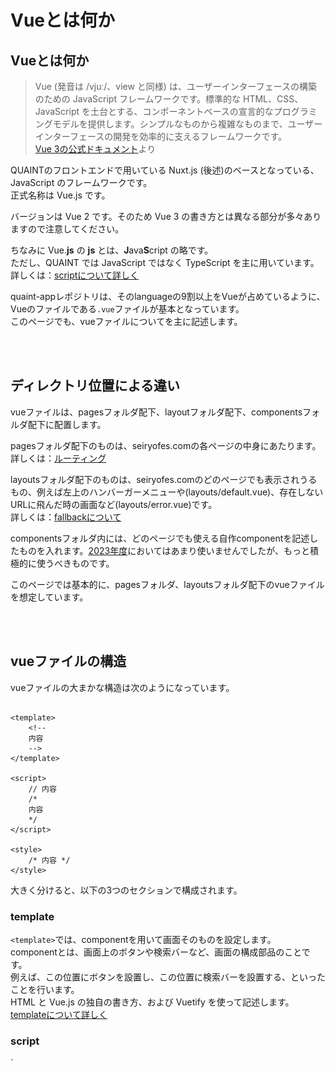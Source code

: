 # Vueとは何か

## Vueとは何か

> Vue (発音は /vjuː/、view と同様) は、ユーザーインターフェースの構築のための JavaScript フレームワークです。標準的な HTML、CSS、JavaScript を土台とする、コンポーネントベースの宣言的なプログラミングモデルを提供します。シンプルなものから複雑なものまで、ユーザーインターフェースの開発を効率的に支えるフレームワークです。  
> [Vue 3の公式ドキュメント](https://ja.vuejs.org/guide/introduction.html#what-is-vue)より  

QUAINTのフロントエンドで用いている Nuxt.js (後述)のベースとなっている、JavaScript のフレームワークです。  
正式名称は Vue.js です。  

バージョンは Vue 2 です。そのため Vue 3 の書き方とは異なる部分が多々ありますので注意してください。  

ちなみに Vue.**js** の **js** とは、**J**ava**S**cript の略です。  
ただし、QUAINT では JavaScript ではなく TypeScript を主に用いています。  
詳しくは：[scriptについて詳しく](#script)

quaint-appレポジトリは、そのlanguageの9割以上をVueが占めているように、  
Vueのファイルである`.vue`ファイルが基本となっています。  
このページでも、vueファイルについてを主に記述します。

<br><br>

## ディレクトリ位置による違い
vueファイルは、pagesフォルダ配下、layoutフォルダ配下、componentsフォルダ配下に配置します。

pagesフォルダ配下のものは、seiryofes.comの各ページの中身にあたります。  
詳しくは：[ルーティング](nuxt.md/#_1)  
 
layoutsフォルダ配下のものは、seiryofes.comのどのページでも表示されうるもの、例えば左上のハンバーガーメニューや(layouts/default.vue)、存在しないURLに飛んだ時の画面など(layouts/error.vue)です。  
詳しくは：[fallbackについて](nuxt.md/#fallback)  

componentsフォルダ内には、どのページでも使える自作componentを記述したものを入れます。[2023年度](https://2023.seiryofes.com/)においてはあまり使いませんでしたが、もっと積極的に使うべきものです。  
  
このページでは基本的に、pagesフォルダ、layoutsフォルダ配下のvueファイルを想定しています。

<br><br>

## vueファイルの構造

vueファイルの大まかな構造は次のようになっています。

``` vue linenums="1"

<template>
    <!--
    内容 
    -->
</template>

<script>
    // 内容
    /*
    内容
    */
</script>

<style>
    /* 内容 */
</style>

```

大きく分けると、以下の3つのセクションで構成されます。

<h3>template</h3>

`<template>`では、componentを用いて画面そのものを設定します。  
componentとは、画面上のボタンや検索バーなど、画面の構成部品のことです。  
例えば、この位置にボタンを設置し、この位置に検索バーを設置する、といったことを行います。  
HTML と Vue.js の独自の書き方、および Vuetify を使って記述します。  
[templateについて詳しく](#template)

<h3>script</h3>
`<script>`では、表示される画面の裏で動く処理、いわばページを「動かす」ための記述をします。  

例えば、`<template>`のボタン1が押されたとき、`<script>`の処理1を行うようにする、といったことを行います。  
JavaScript の拡張版である TypeScript を基本として、Vue.js や Nuxt.js の独自の書き方も用いて記述します。  
[scriptについて詳しく](#script)

<h3>style</h3>

`<style>`では、画面のデザインを調整します。  
例えば、この文章を中央寄せにして、この文章の色を赤色にする、といったことを行います。  
CSS で記述します。これら3つの中では最も単純だと思います。  
[styleについて詳しく](#style)

<br><br>
また、Node.js という言わば「JavaScriptの実行環境」がありますが、開発する上ではあまり気にしなくて結構です。  
詳しくは省きます。

<br><br>

## templateについて詳しく

> HTML と Vue.js の独自の書き方、および Vuetify を使って記述します。

そもそも HTML とは、WEBページを作成するための言語のことです。  
例えば、見出しや段落・表・リンクなどを設定します。  
詳しくはこちら：[初心者向けHTML入門](https://saruwakakun.com/html-css/basic/html)  
  
では、Vuetify とは何でしょう。  

> Vue の CSSフレームワークの一つです。正式名称は Vuetify.js です。  
> Vuetify を使うと、CSSファイルを作成せずにレイアウトを整えることができます。とても便利です。  
> 指定のタグを記述するだけで、デザイン込みのステキなパーツを表示することができます。  
> なお、デザインは2014年にGoogleが発表したマテリアルデザインというオシャレな概念を元に作成されています。  
> [Vuetify（ビューティファイ）とは何か？](https://prograshi.com/language/vue-js/how-to-use-vuetify/)より

ドキュメントが充実しています。  
([ドキュメントのリンク](https://v2.vuetifyjs.com/ja/components/buttons/))  

バージョンは Vuetify 2 です。Vuetify 3 のドキュメントは仕様が違う箇所があるので注意してください。  
(Vuetify 2 のドキュメントは日本語対応していますが Vuetify 3 は対応していないという違いもあります)  

この`<template>`の記述は、最終的に完全に HTML のファイルに変換されます。

<br>

### 具体的な書き方

HTML と同じように、入り子構造で成ります。

``` vue linenums="1"
<template>
    <v-app>
        <v-container>
            <v-row>
                <v-col>
                    <v-hogehoge>hogehoge1</v-hogehoge>
                    <v-hogehoge>hogehoge2</v-hogehoge>
                </v-col>
            </v-row>
        </v-container>
    </v-app>
</template>
```

HTML の書き方についてはこちら：[初心者向けHTML入門](https://saruwakakun.com/html-css/basic/html)

コード全体をはさんでいる`<template>`が、HTML でいう`<html>`のようなものです。Vue 独自の書き方です。  
???+ info "注意"
    状況は限られていますが、`<template>`の中に、また別に`<template>`タグが入ることがあります。  
    詳しくは【工事中】

`<v-hogehoge>`のように、`v-`から始まっているタグは Vuetify のコンポーネントです。  

また、Vuetify のものは基本的にすべて終了タグを必要とします。ですが実質的に意味をなしていないもの、例えば`<v-spacer>`などのために、`<v-spacer></v-spacer>`のことを  
`<v-spacer />`と略記することができます。  
`<br>`なども`<br />`と表記することがあります。  

一番最初の`<v-app>`は必須です。`<v-app>`がないと Vuetify は使えません。  

次の`<v-container>`は必須ではありませんが、基本記述するものという認識で良いです。
??? info "詳しく"  
    `<v-container>`中の内容は、両端に空白が挿入されるため、見やすくなります。中央寄せもされます。  
    対し、どうしても画面端のぎりぎりに何かを置きたい場合などは、`<v-container>`外に設置することで実現できます。  
    [2023年度のトップページ](https://2023.seiryofes.com)の右端まで色をつけている部分がその代表例です。   

    しかし、`<v-container>`外に設置しなくても実装できたのではないかと今思っています。検証はまた今度行います。【工事中】

`<v-container>`に加え、`<v-row>`や`<v-col>`などがあります。主にこの3つを用いて Vuetify のグリッドを構成します。  
詳しくはこちら：[Vuetify Grid System](https://comfortdesignlab.github.io/about/vuetify/grid-system)  

またグリッドについては`<v-spacer>`も有用です。  
詳しくはこちら：[Grid system](https://v2.vuetifyjs.com/ja/components/grids/#v-spacer)  

また、少し話は逸れますが、グリッドという点では margin や padding も大事な要素です。  
詳しくはこちら：[marginやpaddingの調整がめっちゃ楽な件](https://qiita.com/00__/items/d5973c7dc79b95b08739)  
<br><br>
コメントアウトの方法は HTML のものと同じです。  

具体的な書き方は既存のvueファイルを見て学ぶのが良いと思います。

<br>

### その他のcomponent

<h4>NuxtLink</h4>

詳しくは【工事中】

<h4>client-only</h4>

詳しくは【工事中】

<br>

### 変数について

Vue では、データが更新されたときに自動で表示を更新します。  
(この表示のことをDOMと呼び、このことをリアクティブであると表現することがあります。)  

つまり、`<template>`と`<script>`の間で変数は共有されているということになります。  

ただし、ある意味当然ですが、`<template>`ではグローバル変数しか用いることができません。  
詳しくは：[スコープとthis](#this)

具体的に変数を用いるには、Mustache記法や`v-bind`等があります。  
Mustache記法について詳しくはこちら：[Mustashe（マスタッシュ）記法](https://johobase.com/vue-js-mustashe-notation/)  
`v-bind`等については次の[ディレクティブ](#_4)の項で説明します。

<br>

### ディレクティブ

ディレクティブについて：[主要なディレクティブ一覧](https://qiita.com/y-suzu/items/9b84da0a3a9ee4a5686b)  

いくつか補足します。

<h4>v-ifとv-show</h4>

seiryofes.comでは`v-show`の方が多く用いられています。  
詳しくはこちら：[Vue.jsのv-ifとv-showの違い](https://qiita.com/aqua_ix/items/61eac355f3c24d7676e1)  
[条件付きレンダリング](https://v2.ja.vuejs.org/v2/guide/conditional)

<h4>v-for</h4>

`v-for`を使う際は、必ず`:key="hogehoge"`も併記してください。  
この`hogehoge`には、例えば`v-for="item in items"`の場合は`:key="item.id"`のように、配列の各要素によって異なるものを指定する必要があります。  
詳しくはこちら：[key属性をつけ忘れないようにする](https://note.com/shift_tech/n/nbcae6c4ab442)

<h4>v-on</h4>

seiryofes.comでは`@click`で使用することが多いです。  
また、`@click.prevent`および`@click.stop`について、詳しくは【工事中】

<h4>v-model</h4>

> 双方向データバインディング

とは要するに、変数を`<script>`からも`<template>`からも更新できるということです。  

例えば、検索窓(`<v-text-field>`)で`v-model="hogehoge"`とすれば、検索窓の入力内容はそのまま変数`hogehoge`の値になり、`<script>`から`hogehoge`の値を変更すると検索窓の入力内容も変更される、といった具合です。  

また、`v-model="hogehoge"`の`hogehoge`がboolean型の場合、ふつうそれは「`hogehoge`がtrueのとき表示する」を意味します。  
この手法は`<v-snackbar>`や`<v-dialog>`で多く用いられています。  

<h4>v-bind</h4>

あまり難しく考えない方がよいです。  

例えば、`<NuxtLink to="/groups">`を押せば、[団体一覧のページ](https://2023.seiryofes.com/groups)に飛ぶことしかできません。  
ですが、これを`<NuxtLink v-bind:to="hogehoge">`とすると、`<script>`で`hogehoge`の値を`"/groups"`だとか`"/map"`だとかにすることで簡単にリンク先を変更できます。  

<br><br>

## scriptについて詳しく

> JavaScript の拡張版である TypeScript を基本として、Vue.js や Nuxt.js の独自の書き方も用いて記述します。

HTML や CSS がページの見た目を担当するのに対し、JavaScript は、ページを言わば「動かす」ための言語です。
???+ warning "注意"
    **Javaは全く別の言語です。**JavaScriptの名は、当時人気であったJavaの名にあやかりこう名付けたそうです。  
    前述のとおり、JSと略されることがあります。  
また、JavaScript の拡張版である TypeScript とは、JavaScript を基本にして、「型( Type )」に厳格にすることでエラーを未然に防ごうという言語です。TSと略されることがあります。
???+ info "詳しく"
    TypeScript では、JavaScript と同じ構文などが使えます。なので、TypeScript 独自の内容以外は、JavaScript と同じと考えても良いと思います。  
    また、TypeScript で記述したコードは、JavaScript で記述されたコードに変換されます。  
    このことを**コンパイル**と呼びます。  
    例えば、JavaScript では全ての行の終わりにセミコロン**`;`**を付ける必要がありますが、TypeScript ではコンパイル時に自動で付けてくれるため必要ありません。  
    型( Type )について、詳しくはこちら：[値・型・変数](https://typescriptbook.jp/reference/values-types-variables)

JavaScript の書き方については、[MozillaのJavaScriptガイド](https://developer.mozilla.org/ja/docs/Web/JavaScript/Guide)に代表されるように、かなり多くの情報がネット上にあります。  
対して、TypeScript の日本語情報はそれほど多くはありません。  
その中では、[サバイバルTypeScript](https://typescriptbook.jp/)というサイトの、[読んで学ぶTypeScript](https://typescriptbook.jp/reference)の項の記事群が分かりやすいと思います。

Nuxt.js（ナクスト・ジェイエス）は、Vue.js をベースとして開発された JavaScript フレームワークです。

> Vue.js 自体が JavaScript の View (HTMLファイル) のフレームワークですが、Nuxt.js はその Vue.js ファイルを使ってURLのルーティングや API 処理をはじめとするアプリケーション開発に欠かせない機能の実装を想定した仕様になっており、より開発がしやすくなっています。  
> [Nuxt.jsとは？](https://techmania.jp/blog/javascript0009/)より

詳しくは：[Nuxtについて詳しく](nuxt.md)    

とにかく、seiryofes.comをよりよくしてくれるフレームワークという認識で結構です。

また、SEO対策も`<script>`で行います。  
詳しくは【工事中】

<br>

### 具体的な書き方

2023/10/25時点の[groups/index.vue](https://github.com/hibiya-itchief/quaint-app/blob/develop/pages/groups/index.vue)より抜粋しました。

``` ts linenums="1"

<script lang="ts">
import { Group, Tag } from 'types/quaint'
import Vue from 'vue'

type Data = {
  nowloading: boolean
  tags: Tag[]
}

export default Vue.extend({
  name: 'GroupsPage',
  auth: false,
  async asyncData({ $axios, payload }): Promise<Partial<Data>> {
    if (payload !== undefined) {
      return { groups: payload.groups, tags: payload.tags }
    }
    const task = [$axios.$get('/groups'), $axios.$get('/tags')]
    const res = await Promise.all(task)
    return { groups: res[0], tags: res[1] }
  },
  data(): Data {
    return {
      nowloading: true,
      tags: [],
    }
  },
  head() {
    return {
      title: '探す (団体一覧)',
      meta: [ //省略
      ],
    }
  },
  created() {
    // 内容
  },

  methods: {
    SearchGroups() {
        // 内容
    },
    FilterGroups(group: Group) {
        // 内容
    },
  }
  })
</script>

```

順に説明します。

``` ts linenums="1"
<script lang="ts">
import { Group, Tag } from 'types/quaint'
import Vue from 'vue'
```

あまり気にしなくて結構です。   
2行目では、 [types/quaint.ts](https://github.com/hibiya-itchief/quaint-app/blob/develop/types/quaint.ts)でまとめて定義している型( Type )のうち2つを`import`しています。各ページ、使うものだけを`import`してください。  

???+ info "詳しく"
    例えば、`Tag`についてはこのようになっています。

    ``` ts linenums="1"
    export type Tag = {
      id: string
      tagname: string
    }
    ```
    これにより、型が`Tag`の変数は、必ずそのプロパティに型が`string`である`id`と、同じく型が`string`である`tagname`を持つということになります。  
    また、このファイルで定義されている型はすべて大文字から始まります。  
    参考：[型エイリアス](https://typescriptbook.jp/reference/values-types-variables/type-alias)  

``` ts linenums="5"
type Data = {
  nowloading: boolean
  tags: Tag[]
}
```

このページで使われるグローバル変数の型を定義しています。  
グローバル変数について：[スコープとthis](#this)  
必ずしも必須というわけではなく、型を定義せず使っているページもあります。  
`Tag[]`というのはすべての要素が`Tag`型の配列のことです。  

変数名はsnake_caseとlowerCamelCaseのどちらかで命名しています。

``` ts linenums="10"
export default Vue.extend({
  name: 'GroupsPage',
  auth: false,
```

12行目の記述は、このページはログインしなくても閲覧できるということを意味します。  
`auth`のデフォルトはtrueとなっています。

``` ts linenums="13"
  async asyncData({ $axios, payload }): Promise<Partial<Data>> {
    if (payload !== undefined) {
      return { groups: payload.groups, tags: payload.tags }
    }
    const task = [$axios.$get('/groups'), $axios.$get('/tags')]
    const res = await Promise.all(task)
    return { groups: res[0], tags: res[1] }
  },
```

この部分の記述について、【工事中】  
詳しくは：[レンダリング](nuxt.md/#_2)     

``` ts linenums="21"
  data(): Data {
    return {
      nowloading: true,
      tags: [],
    }
  },
```

この部分では、先ほど用意したグローバル変数の初期値を設定します。

``` ts linenums="27"
  head() {
    return {
      title: '探す (団体一覧)',
      meta: [ //省略
      ],
    }
  },
```

29行目では、ページのタイトルを設定します。  
![画像](images/vue-title.png)  
30行目付近ではSEO対策の文言を入力します。  
詳しくは：【工事中】

``` ts linenums="34"
  created() {
    // 内容
  },
```

createdの部分に記述した内容は、ページが開かれたときに実行されます。  
また、ほぼ同じ挙動を示すmountedというものもあります。  
詳しくは：[レンダリング](nuxt.md/#_2)     

``` ts linenums="38"
  methods: {
    SearchGroups() {
        // 内容
    },
    FilterGroups(group: Group) {
        // 内容
    },
  }
  })
</script>
```

methodsについて：[メソッドの書き方と呼び出す方法](https://progtext.net/programming/vue-method/)

また、method(関数)内でreturnすると、値を返すことができます。

???+ note "例"
    ``` vue linenums="1"
    <template>
        <!---->
            <v-btn v-show="HogeHoge()">Hoge</v-btn>
        <!---->
    </template>

    <script lang="ts">
    // 省略
    methods: {
        HogeHoge() {
            return true
            }
    }
    </script>
    ```
    `<v-btn>`は`HogeHoge()`を実行します。その結果trueが帰ってきたので、結果的に`v-show="true"`となります。

ただし、returnすると強制的にそこで関数が終わるので注意です。

thisについては[次の項](#this)で説明します。

関数名はPascalCaseで命名するようにしています。

<br>

### スコープとthis

スコープについて：[変数のスコープ](https://typescriptbook.jp/reference/statements/variable-scope)

`<script>`においては、グローバル変数を指定するときに`this.`という記法を用います。

!!! note "例"
    変数`hogehoge`であれば、`this.hogehoge`

それ以外はそのままです。

ただし、`<template>`で変数を呼び出す際には、`this.`は不要です。  
そもそも、グローバル変数しか呼び出すことはできません。  

<br>

### template内で記述する

``` vue linenums="1"
<template>
    <!---->
        <v-btn @click="HogeHoge()">Hoge</v-btn>
        <v-btn @click="hogehoge = 5">Hoge</v-btn>
        <!-- この二つは同じ挙動 -->
    <!---->
</template>

<script lang="ts">
// 省略
methods: {
    HogeHoge() {
        this.hogehoge = 5
        }
}
</script>

```

このように、関数を実行するはずだったところをそのまま記述することで、同じ挙動を実現できます。  
また、2つ以上の処理を行う場合、セミコロン**`;`**を使って実現できます。単に改行でもかまいません。
``` vue linenums="1"
<v-btn @click="hoge = 5; hogehoge = 10">Hoge</v-btn>
<v-btn @click="
  hoge = 5
  hogehoge = 10
  ">Hoge</v-btn>
<!-- この二つは同じ挙動 -->
```

<br>

### その他有用なもの

<h4>console.log</h4>

デバッグの際に重宝するメソッドです。  
適宜変数や配列の値を出力することができるので、エラーの起きている原因を簡単に調査できます。  
詳しくは：[コンソールにログを出力する](https://www.javadrive.jp/javascript/console_obj/index1.html)

ただし、一般に製品版では使うべきではないとされています。あくまでも開発ツールの一つだということですね。

<h4>Playground</h4>

Playgroundとは、手軽にコードの試し書きができる開発環境です。  

例としてTypeScript公式：[Playground](https://www.typescriptlang.org/ja/play)

関数やメソッドの動作やコンポーネントの表示などをチェックできます。

検索すれば、HTML・CSS・Vue・VuetifyなどもPlaygroundがあります。

<br><br>

## styleについて詳しく

> CSS で記述します。

CSS とは、Webページの文字の色や大きさ、背景、配置といったスタイル（見た目）を設定する言語です。  
詳しくはこちら：[初心者向けCSS（スタイルシート）入門](https://saruwakakun.com/html-css/basic/css)

また、より高度な書き方に**`@`**を使うものや`hover`といったものがあります。  
詳しくは【工事中】  

<br>

### 具体的な書き方

CSS の書き方そのままです。

``` vue linenums="1"
<script>
/*
CSSの書き方
*/
</script>
```

[2023年度](https://2023.seiryofes.com)ではトップページや「ご案内」の6項目のページに多く用いられていました。

書き方についてはこちら：[初心者向けCSS（スタイルシート）入門](https://saruwakakun.com/html-css/basic/css)

class名などはkebab-caseで命名します。

<br>

### template内で設定する

``` vue linenums="1"

<template>
    <!---->
        <span class="hogehoge"> hogehoge </span>
        <span style="color: #F00;"> hogehoge </span>
        <!-- この二つは同じ表示 -->
    <!---->
</template>

<style>
.hogehoge {
    color: #F00;
}
</style>
```

このように、本来`<style>`で書くべきものを、`style=" "`で記述することで同じ表示を実現できます。  
単発的に色を変更するときなど、時にこの手法の方が見やすいコードになることがあるので、積極的に活用しましょう。

<br><br>

## 【工事中】

`<template>`において、`<v-icon>`にはマテリアルデザインのアイコンを使用しています。
一覧：[Material Design Icons](https://pictogrammers.com/library/mdi/)